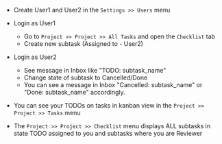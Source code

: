* Create User1 and User2 in the ``Settings >> Users`` menu
* Login as User1

  * Go to ``Project >> Project >> All Tasks`` and open the ``Checklist`` tab
  * Create new subtask (Assigned to - User2)

* Login as User2

  * See message in Inbox like "TODO: subtask_name"
  * Change state of subtask to Cancelled/Done
  * You can see a message in Inbox "Cancelled: subtask_name" or "Done: subtask_name" accordingly.

* You can see your TODOs on tasks in kanban view in the ``Project >> Project >> Tasks`` menu
* The ``Project >> Project >> Checklist`` menu displays ALL subtasks in state TODO assigned to you and subtasks where you are Reviewer
